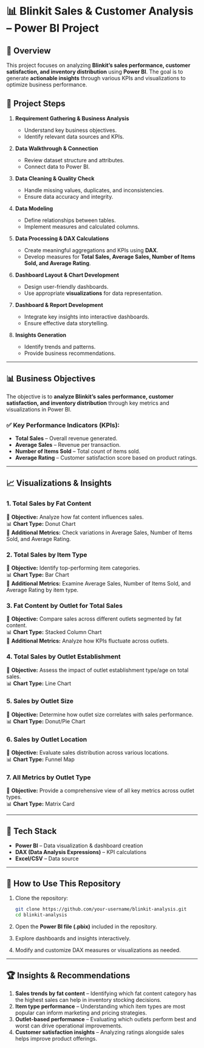 # 📊 Blinkit Sales & Customer Analysis – Power BI Project  

## 📝 Overview  
This project focuses on analyzing **Blinkit’s sales performance, customer satisfaction, and inventory distribution** using **Power BI**. The goal is to generate **actionable insights** through various KPIs and visualizations to optimize business performance.  

## 📌 Project Steps  

1. **Requirement Gathering & Business Analysis**  
   - Understand key business objectives.  
   - Identify relevant data sources and KPIs.  

2. **Data Walkthrough & Connection**  
   - Review dataset structure and attributes.  
   - Connect data to Power BI.  

3. **Data Cleaning & Quality Check**  
   - Handle missing values, duplicates, and inconsistencies.  
   - Ensure data accuracy and integrity.  

4. **Data Modeling**  
   - Define relationships between tables.  
   - Implement measures and calculated columns.  

5. **Data Processing & DAX Calculations**  
   - Create meaningful aggregations and KPIs using **DAX**.  
   - Develop measures for **Total Sales, Average Sales, Number of Items Sold, and Average Rating**.  

6. **Dashboard Layout & Chart Development**  
   - Design user-friendly dashboards.  
   - Use appropriate **visualizations** for data representation.  

7. **Dashboard & Report Development**  
   - Integrate key insights into interactive dashboards.  
   - Ensure effective data storytelling.  

8. **Insights Generation**  
   - Identify trends and patterns.  
   - Provide business recommendations.  

---

## 📊 Business Objectives  

The objective is to **analyze Blinkit’s sales performance, customer satisfaction, and inventory distribution** through key metrics and visualizations in Power BI.  

### ✅ Key Performance Indicators (KPIs):  
- **Total Sales** – Overall revenue generated.  
- **Average Sales** – Revenue per transaction.  
- **Number of Items Sold** – Total count of items sold.  
- **Average Rating** – Customer satisfaction score based on product ratings.  

---

## 📈 Visualizations & Insights  

### **1. Total Sales by Fat Content**  
📌 **Objective:** Analyze how fat content influences sales.  
📊 **Chart Type:** Donut Chart  
📌 **Additional Metrics:** Check variations in Average Sales, Number of Items Sold, and Average Rating.  

### **2. Total Sales by Item Type**  
📌 **Objective:** Identify top-performing item categories.  
📊 **Chart Type:** Bar Chart  
📌 **Additional Metrics:** Examine Average Sales, Number of Items Sold, and Average Rating by item type.  

### **3. Fat Content by Outlet for Total Sales**  
📌 **Objective:** Compare sales across different outlets segmented by fat content.  
📊 **Chart Type:** Stacked Column Chart  
📌 **Additional Metrics:** Analyze how KPIs fluctuate across outlets.  

### **4. Total Sales by Outlet Establishment**  
📌 **Objective:** Assess the impact of outlet establishment type/age on total sales.  
📊 **Chart Type:** Line Chart  

### **5. Sales by Outlet Size**  
📌 **Objective:** Determine how outlet size correlates with sales performance.  
📊 **Chart Type:** Donut/Pie Chart  

### **6. Sales by Outlet Location**  
📌 **Objective:** Evaluate sales distribution across various locations.  
📊 **Chart Type:** Funnel Map  

### **7. All Metrics by Outlet Type**  
📌 **Objective:** Provide a comprehensive view of all key metrics across outlet types.  
📊 **Chart Type:** Matrix Card  

---

## 🔧 Tech Stack  
- **Power BI** – Data visualization & dashboard creation  
- **DAX (Data Analysis Expressions)** – KPI calculations  
- **Excel/CSV** – Data source  

---

## 📌 How to Use This Repository  

1. Clone the repository:  
   ```bash
   git clone https://github.com/your-username/blinkit-analysis.git
   cd blinkit-analysis
   ```

2. Open the **Power BI file (.pbix)** included in the repository.  

3. Explore dashboards and insights interactively.  

4. Modify and customize DAX measures or visualizations as needed.  

---

## 🏆 Insights & Recommendations  

1. **Sales trends by fat content** – Identifying which fat content category has the highest sales can help in inventory stocking decisions.  
2. **Item type performance** – Understanding which item types are most popular can inform marketing and pricing strategies.  
3. **Outlet-based performance** – Evaluating which outlets perform best and worst can drive operational improvements.  
4. **Customer satisfaction insights** – Analyzing ratings alongside sales helps improve product offerings.  


